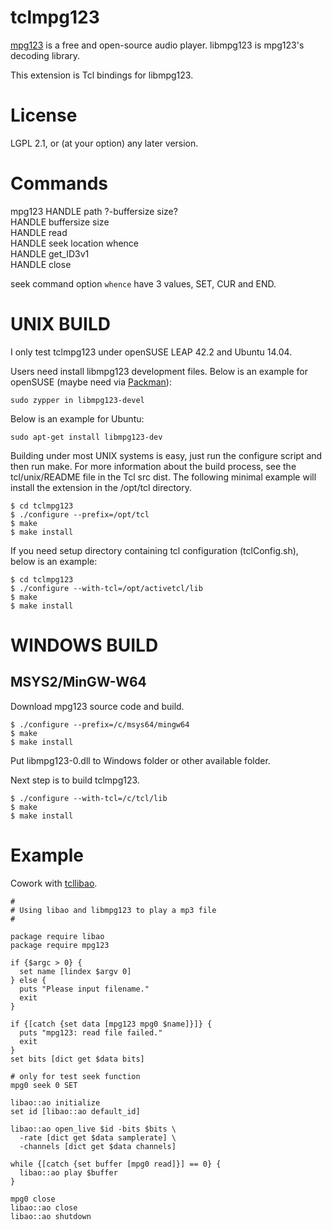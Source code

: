 tclmpg123
=====

[mpg123](http://mpg123.org/) is a free and open-source audio player.
libmpg123 is mpg123's decoding library.

This extension is Tcl bindings for libmpg123.


License
=====

LGPL 2.1, or (at your option) any later version.


Commands
=====

mpg123 HANDLE path ?-buffersize size?  
HANDLE buffersize size  
HANDLE read   
HANDLE seek location whence  
HANDLE get_ID3v1  
HANDLE close

seek command option `whence` have 3 values, SET, CUR and END.


UNIX BUILD
=====

I only test tclmpg123 under openSUSE LEAP 42.2 and Ubuntu 14.04.

Users need install libmpg123 development files.
Below is an example for openSUSE
(maybe need via [Packman](https://en.opensuse.org/Additional_package_repositories#Packman)):

	sudo zypper in libmpg123-devel

Below is an example for Ubuntu:

	sudo apt-get install libmpg123-dev

Building under most UNIX systems is easy, just run the configure script
and then run make. For more information about the build process, see the
tcl/unix/README file in the Tcl src dist. The following minimal example
will install the extension in the /opt/tcl directory.

	$ cd tclmpg123
	$ ./configure --prefix=/opt/tcl
	$ make
	$ make install

If you need setup directory containing tcl configuration (tclConfig.sh),
below is an example:

	$ cd tclmpg123
	$ ./configure --with-tcl=/opt/activetcl/lib
	$ make
	$ make install

WINDOWS BUILD
=====

## MSYS2/MinGW-W64

Download mpg123 source code and build.

	$ ./configure --prefix=/c/msys64/mingw64
	$ make
	$ make install

Put libmpg123-0.dll to Windows folder or other available folder.

Next step is to build tclmpg123.

	$ ./configure --with-tcl=/c/tcl/lib
	$ make
	$ make install

Example
=====

Cowork with [tcllibao](https://github.com/ray2501/tcllibao).

	#
	# Using libao and libmpg123 to play a mp3 file
	#

	package require libao
	package require mpg123

	if {$argc > 0} {
	  set name [lindex $argv 0]
	} else {
	  puts "Please input filename."
	  exit
	}

	if {[catch {set data [mpg123 mpg0 $name]}]} {
	  puts "mpg123: read file failed."
	  exit
	}
	set bits [dict get $data bits]

	# only for test seek function
	mpg0 seek 0 SET

	libao::ao initialize
	set id [libao::ao default_id]

	libao::ao open_live $id -bits $bits \
	  -rate [dict get $data samplerate] \
	  -channels [dict get $data channels]

	while {[catch {set buffer [mpg0 read]}] == 0} {
	  libao::ao play $buffer
	}

	mpg0 close
	libao::ao close
	libao::ao shutdown

